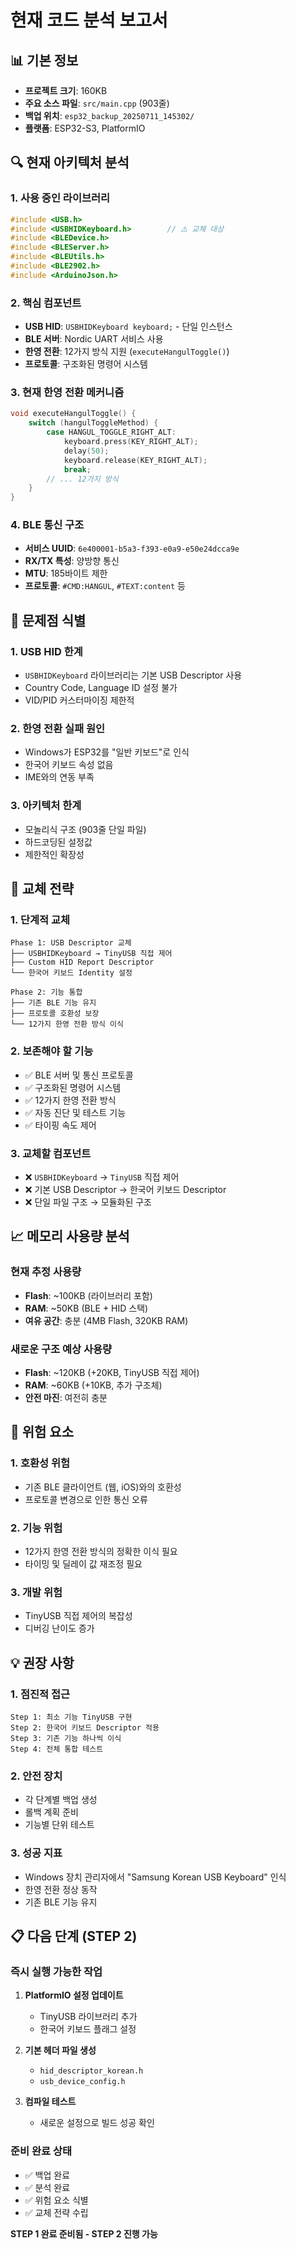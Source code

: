 # 현재 코드 분석 보고서

## 📊 기본 정보
- **프로젝트 크기**: 160KB
- **주요 소스 파일**: `src/main.cpp` (903줄)
- **백업 위치**: `esp32_backup_20250711_145302/`
- **플랫폼**: ESP32-S3, PlatformIO

## 🔍 현재 아키텍처 분석

### 1. 사용 중인 라이브러리
```cpp
#include <USB.h>
#include <USBHIDKeyboard.h>        // ⚠️ 교체 대상
#include <BLEDevice.h>
#include <BLEServer.h>
#include <BLEUtils.h>
#include <BLE2902.h>
#include <ArduinoJson.h>
```

### 2. 핵심 컴포넌트
- **USB HID**: `USBHIDKeyboard keyboard;` - 단일 인스턴스
- **BLE 서버**: Nordic UART 서비스 사용
- **한영 전환**: 12가지 방식 지원 (`executeHangulToggle()`)
- **프로토콜**: 구조화된 명령어 시스템

### 3. 현재 한영 전환 메커니즘
```cpp
void executeHangulToggle() {
    switch (hangulToggleMethod) {
        case HANGUL_TOGGLE_RIGHT_ALT:
            keyboard.press(KEY_RIGHT_ALT);
            delay(50);
            keyboard.release(KEY_RIGHT_ALT);
            break;
        // ... 12가지 방식
    }
}
```

### 4. BLE 통신 구조
- **서비스 UUID**: `6e400001-b5a3-f393-e0a9-e50e24dcca9e`
- **RX/TX 특성**: 양방향 통신
- **MTU**: 185바이트 제한
- **프로토콜**: `#CMD:HANGUL`, `#TEXT:content` 등

## 🎯 문제점 식별

### 1. **USB HID 한계**
- `USBHIDKeyboard` 라이브러리는 기본 USB Descriptor 사용
- Country Code, Language ID 설정 불가
- VID/PID 커스터마이징 제한적

### 2. **한영 전환 실패 원인**
- Windows가 ESP32를 "일반 키보드"로 인식
- 한국어 키보드 속성 없음
- IME와의 연동 부족

### 3. **아키텍처 한계**
- 모놀리식 구조 (903줄 단일 파일)
- 하드코딩된 설정값
- 제한적인 확장성

## 🔄 교체 전략

### 1. **단계적 교체**
```
Phase 1: USB Descriptor 교체
├── USBHIDKeyboard → TinyUSB 직접 제어
├── Custom HID Report Descriptor
└── 한국어 키보드 Identity 설정

Phase 2: 기능 통합
├── 기존 BLE 기능 유지
├── 프로토콜 호환성 보장
└── 12가지 한영 전환 방식 이식
```

### 2. **보존해야 할 기능**
- ✅ BLE 서버 및 통신 프로토콜
- ✅ 구조화된 명령어 시스템
- ✅ 12가지 한영 전환 방식
- ✅ 자동 진단 및 테스트 기능
- ✅ 타이핑 속도 제어

### 3. **교체할 컴포넌트**
- ❌ `USBHIDKeyboard` → `TinyUSB` 직접 제어
- ❌ 기본 USB Descriptor → 한국어 키보드 Descriptor
- ❌ 단일 파일 구조 → 모듈화된 구조

## 📈 메모리 사용량 분석

### 현재 추정 사용량
- **Flash**: ~100KB (라이브러리 포함)
- **RAM**: ~50KB (BLE + HID 스택)
- **여유 공간**: 충분 (4MB Flash, 320KB RAM)

### 새로운 구조 예상 사용량
- **Flash**: ~120KB (+20KB, TinyUSB 직접 제어)
- **RAM**: ~60KB (+10KB, 추가 구조체)
- **안전 마진**: 여전히 충분

## 🚨 위험 요소

### 1. **호환성 위험**
- 기존 BLE 클라이언트 (웹, iOS)와의 호환성
- 프로토콜 변경으로 인한 통신 오류

### 2. **기능 위험**
- 12가지 한영 전환 방식의 정확한 이식 필요
- 타이밍 및 딜레이 값 재조정 필요

### 3. **개발 위험**
- TinyUSB 직접 제어의 복잡성
- 디버깅 난이도 증가

## 💡 권장 사항

### 1. **점진적 접근**
```
Step 1: 최소 기능 TinyUSB 구현
Step 2: 한국어 키보드 Descriptor 적용
Step 3: 기존 기능 하나씩 이식
Step 4: 전체 통합 테스트
```

### 2. **안전 장치**
- 각 단계별 백업 생성
- 롤백 계획 준비
- 기능별 단위 테스트

### 3. **성공 지표**
- Windows 장치 관리자에서 "Samsung Korean USB Keyboard" 인식
- 한영 전환 정상 동작
- 기존 BLE 기능 유지

## 📋 다음 단계 (STEP 2)

### 즉시 실행 가능한 작업
1. **PlatformIO 설정 업데이트**
   - TinyUSB 라이브러리 추가
   - 한국어 키보드 플래그 설정

2. **기본 헤더 파일 생성**
   - `hid_descriptor_korean.h`
   - `usb_device_config.h`

3. **컴파일 테스트**
   - 새로운 설정으로 빌드 성공 확인

### 준비 완료 상태
- ✅ 백업 완료
- ✅ 분석 완료
- ✅ 위험 요소 식별
- ✅ 교체 전략 수립

**STEP 1 완료 준비됨 - STEP 2 진행 가능**